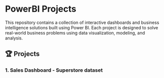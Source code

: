 # PowerBI Projects

This repository contains a collection of interactive dashboards and business intelligence solutions built using Power BI. Each project is designed to solve real-world business problems using data visualization, modeling, and analysis.

## 🏆 Projects

### 1. Sales Dashboard - Superstore dataset